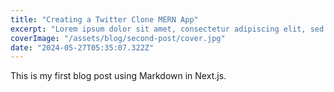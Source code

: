```yaml
---
title: "Creating a Twitter Clone MERN App"
excerpt: "Lorem ipsum dolor sit amet, consectetur adipiscing elit, sed do eiusmod tempor incididunt ut labore et dolore magna aliqua. Praesent elementum facilisis leo vel fringilla est ullamcorper eget. At imperdiet dui accumsan sit amet nulla facilities morbi tempus."
coverImage: "/assets/blog/second-post/cover.jpg"
date: "2024-05-27T05:35:07.322Z"
---
```


This is my first blog post using Markdown in Next.js.
